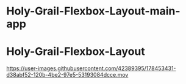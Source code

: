 # Holy-Grail-Flexbox-Layout-main-app
# Holy-Grail-Flexbox-Layout    
https://user-images.githubusercontent.com/42389395/178453431-d38abf52-120b-4be2-97e5-53193084dcce.mov
